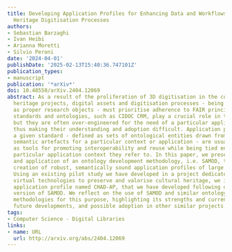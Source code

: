 ```yaml
---
title: Developing Application Profiles for Enhancing Data and Workflows in Cultural
  Heritage Digitisation Processes
authors:
- Sebastian Barzaghi
- Ivan Heibi
- Arianna Moretti
- Silvio Peroni
date: '2024-04-01'
publishDate: '2025-02-13T15:40:36.747101Z'
publication_types:
- manuscript
publication: '*arXiv*'
doi: 10.48550/arXiv.2404.12069
abstract: As a result of the proliferation of 3D digitisation in the context of cultural
  heritage projects, digital assets and digitisation processes - being considered
  as proper research objects - must prioritise adherence to FAIR principles. Existing
  standards and ontologies, such as CIDOC CRM, play a crucial role in this regard,
  but they are often over-engineered for the need of a particular application context,
  thus making their understanding and adoption difficult. Application profiles of
  a given standard - defined as sets of ontological entities drawn from one or more
  semantic artefacts for a particular context or application - are usually proposed
  as tools for promoting interoperability and reuse while being tied entirely to the
  particular application context they refer to. In this paper, we present an adaptation
  and application of an ontology development methodology, i.e. SAMOD, to guide the
  creation of robust, semantically sound application profiles of large standard models.
  Using an existing pilot study we have developed in a project dedicated to leveraging
  virtual technologies to preserve and valorise cultural heritage, we introduce an
  application profile named CHAD-AP, that we have developed following our customised
  version of SAMOD. We reflect on the use of SAMOD and similar ontology development
  methodologies for this purpose, highlighting its strengths and current limitations,
  future developments, and possible adoption in other similar projects.
tags:
- Computer Science - Digital Libraries
links:
- name: URL
  url: http://arxiv.org/abs/2404.12069
---
```

